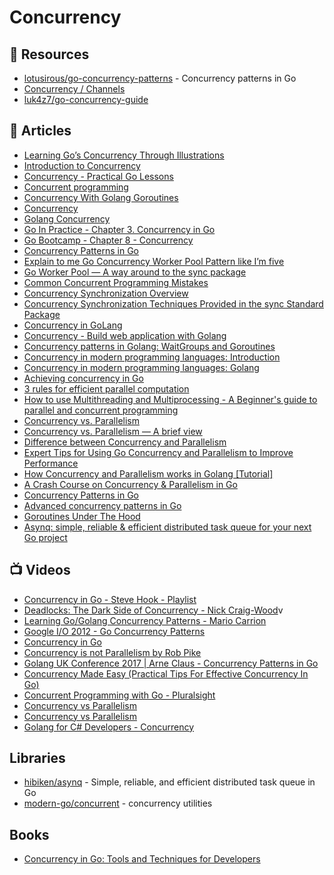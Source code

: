 # Concurrency

## 📘 Resources
- [lotusirous/go-concurrency-patterns](https://github.com/lotusirous/go-concurrency-patterns) - Concurrency patterns in Go
- [Concurrency / Channels](https://github.com/golang/go/wiki/Articles#concurrency--channels)
- [luk4z7/go-concurrency-guide](https://github.com/luk4z7/go-concurrency-guide)
## 📕 Articles
- [Learning Go’s Concurrency Through Illustrations](https://medium.com/@trevor4e/learning-gos-concurrency-through-illustrations-8c4aff603b3)
- [Introduction to Concurrency](https://golangbot.com/concurrency/)
- [Concurrency - Practical Go Lessons](https://www.practical-go-lessons.com/chap-30-concurrency)
- [Concurrent programming](https://yourbasic.org/golang/concurrent-programming/)
- [Concurrency With Golang Goroutines](https://tutorialedge.net/golang/concurrency-with-golang-goroutines/)
- [Concurrency](https://www.golang-book.com/books/intro/10)
- [Golang Concurrency](https://www.golangprograms.com/go-language/concurrency.html)
- [Go In Practice - Chapter 3. Concurrency in Go](https://livebook.manning.com/book/go-in-practice/chapter-3/)
- [Go Bootcamp - Chapter 8 - Concurrency](https://www.golangbootcamp.com/book/concurrency)
- [Concurrency Patterns in Go](https://dev.to/karankumarshreds/concurrency-patterns-in-go-3jfc)
- [Explain to me Go Concurrency Worker Pool Pattern like I’m five](https://itnext.io/explain-to-me-go-concurrency-worker-pool-pattern-like-im-five-e5f1be71e2b0)
- [Go Worker Pool — A way around to the sync package](https://itnext.io/refactor-go-worker-pool-a-way-around-to-the-sync-package-7d45b1afb768)
- [Common Concurrent Programming Mistakes](https://go101.org/article/concurrent-common-mistakes.html)
- [Concurrency Synchronization Overview](https://go101.org/article/concurrent-synchronization-overview.html)
- [Concurrency Synchronization Techniques Provided in the sync Standard Package](https://go101.org/article/concurrent-synchronization-more.html)
- [Concurrency in GoLang](https://golangdocs.com/concurrency-in-golang)
- [Concurrency - Build web application with Golang](https://astaxie.gitbooks.io/build-web-application-with-golang/content/en/02.7.html)
- [Concurrency patterns in Golang: WaitGroups and Goroutines](https://blog.logrocket.com/concurrency-patterns-golang-waitgroups-goroutines/)
- [Concurrency in modern programming languages: Introduction](https://deepu.tech/concurrency-in-modern-languages/)
- [Concurrency in modern programming languages: Golang](https://deepu.tech/concurrency-in-modern-languages-go/)
- [Achieving concurrency in Go](https://medium.com/rungo/achieving-concurrency-in-go-3f84cbf870ca)
- [3 rules for efficient parallel computation](https://yourbasic.org/golang/efficient-parallel-computation/)
- [How to use Multithreading and Multiprocessing - A Beginner's guide to parallel and concurrent programming](https://www.mineiros.io/blog/guide-to-multihreading-and-multiprocessing)
- [Concurrency vs. Parallelism](http://tutorials.jenkov.com/java-concurrency/concurrency-vs-parallelism.html)
- [Concurrency vs. Parallelism — A brief view](https://medium.com/@itIsMadhavan/concurrency-vs-parallelism-a-brief-review-b337c8dac350)
- [Difference between Concurrency and Parallelism](https://www.geeksforgeeks.org/difference-between-concurrency-and-parallelism/)
- [Expert Tips for Using Go Concurrency and Parallelism to Improve Performance](https://spiralscout.com/blog/understanding-concurrency-and-parallelism-in-golang)
- [How Concurrency and Parallelism works in Golang [Tutorial]](https://hub.packtpub.com/concurrency-and-parallelism-in-golang-tutorial/)
- [A Crash Course on Concurrency & Parallelism in Go](https://levelup.gitconnected.com/a-crash-course-on-concurrency-parallelism-in-go-8ea935c9b0f8)
- [Concurrency Patterns in Go](https://dev.to/karankumarshreds/concurrency-patterns-in-go-3jfc)
- [Advanced concurrency patterns in Go](https://dev.to/karanpratapsingh/advanced-concurrency-patterns-in-go-2je1)
- [Goroutines Under The Hood](https://osmh.dev/posts/goroutines-under-the-hood)
- [Asynq: simple, reliable & efficient distributed task queue for your next Go project](https://dev.to/koddr/asynq-simple-reliable-efficient-distributed-task-queue-for-your-next-go-project-4jhg)
## 📺 Videos
- [Concurrency in Go - Steve Hook - Playlist](https://www.youtube.com/playlist?list=PLsc-VaxfZl4do3Etp_xQ0aQBoC-x5BIgJ)
- [Deadlocks: The Dark Side of Concurrency - Nick Craig-Wood](https://youtu.be/9j0oQkqzhAE)v
- [Learning Go/Golang Concurrency Patterns - Mario Carrion](https://www.youtube.com/playlist?list=PL7yAAGMOat_Fhj_px_DzNzTsXs-mRwv1t)
- [Google I/O 2012 - Go Concurrency Patterns](https://www.youtube.com/watch?v=f6kdp27TYZs)
- [Concurrency in Go](https://www.youtube.com/watch?v=LvgVSSpwND8)
- [Concurrency is not Parallelism by Rob Pike](https://www.youtube.com/watch?v=oV9rvDllKEg)
- [Golang UK Conference 2017 | Arne Claus - Concurrency Patterns in Go](https://www.youtube.com/watch?v=rDRa23k70CU)
- [Concurrency Made Easy (Practical Tips For Effective Concurrency In Go)](https://www.youtube.com/watch?v=DqHb5KBe7qI)
- [Concurrent Programming with Go - Pluralsight](https://www.pluralsight.com/courses/go-concurrent-programming)
- [Concurrency vs Parallelism](https://www.youtube.com/watch?v=FChZP09Ba4E)
- [Concurrency vs Parallelism](https://www.youtube.com/watch?v=Y1pgpn2gOSg)
- [Golang for C# Developers - Concurrency](https://www.youtube.com/watch?v=aEI7nIfvyRU)

## Libraries
- [hibiken/asynq](https://github.com/hibiken/asynq) - Simple, reliable, and efficient distributed task queue in Go
- [modern-go/concurrent](https://github.com/modern-go/concurrent) - concurrency utilities
## Books
- [Concurrency in Go: Tools and Techniques for Developers](https://www.amazon.com/Concurrency-Go-Tools-Techniques-Developers/dp/1491941197)